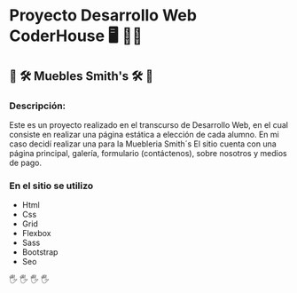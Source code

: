# Proyecto Desarrollo Web CoderHouse :desktop_computer: :woman_student:

## :hammer: :hammer_and_wrench: Muebles Smith's :hammer_and_wrench: :hammer:

### Descripción:

Este es un proyecto realizado en el transcurso de Desarrollo Web, en el cual consiste en realizar una página estática a elección de cada alumno. En mi caso decidí realizar una para la Muebleria Smith´s
El sitio cuenta con una página principal, galería, formulario (contáctenos), sobre nosotros y medios de pago.

### En el sitio se utilizo

-   Html
-   Css
-   Grid
-   Flexbox
-   Sass
-   Bootstrap
-   Seo

:raised_hand_with_fingers_splayed: :raised_hand_with_fingers_splayed: :raised_hand_with_fingers_splayed: :raised_hand_with_fingers_splayed:
